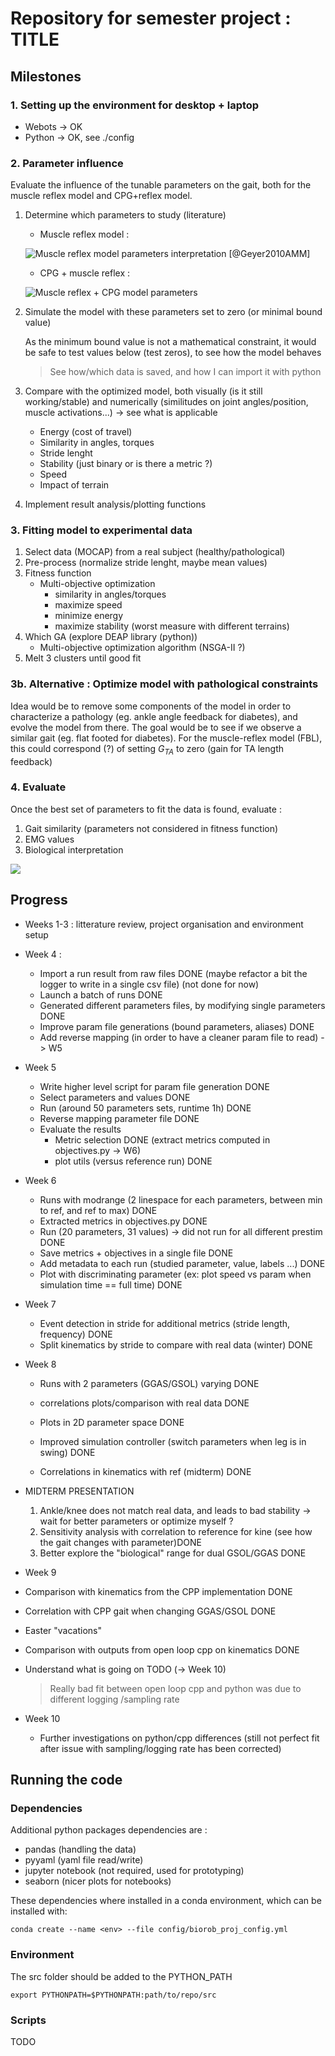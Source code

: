 # Repository for semester project : TITLE

## Milestones

### 1. Setting up the environment for desktop + laptop
- Webots -> OK
- Python  -> OK, see ./config

### 2. Parameter influence
 Evaluate the influence of the tunable parameters on the gait, both for the muscle reflex model and CPG+reflex model.

1. Determine which parameters to study (literature)

	- Muscle reflex model :

	<!--![Muscle reflex model parameters [@Geyer2010AMM]](./figures/reflex_params.png)-->
	![Muscle reflex model parameters interpretation [@Geyer2010AMM]](./figures/table_param_muscle.svg)

	- CPG + muscle reflex :

	![Muscle reflex + CPG model parameters](./figures/reflex_cpg_params.png)



2. Simulate the model with these parameters set to zero (or minimal bound value)

	As the minimum bound value is not a mathematical constraint, it would be safe to test values below (test zeros), to see how the model behaves

	> See how/which data is saved, and how I can import it with python

	
3. Compare with the optimized model, both visually (is it still working/stable) and numerically (similitudes on joint angles/position, muscle activations...) -> see what is applicable
	- Energy (cost of travel)
	- Similarity in angles, torques
	- Stride lenght
	- Stability (just binary or is there a metric ?)
	- Speed
	- Impact of terrain

4. Implement result analysis/plotting functions

### 3. Fitting model to experimental data

1. Select data (MOCAP) from a real subject (healthy/pathological)
2. Pre-process (normalize stride lenght, maybe mean values)
3. Fitness function
	- Multi-objective optimization
	 	- similarity in angles/torques
	 	- maximize speed
	 	- minimize energy
	 	- maximize stability (worst measure with different terrains)
4. Which GA (explore DEAP library (python))
	- Multi-objective optimization algorithm (NSGA-II ?)
5. Melt 3 clusters until good fit

### 3b. Alternative : Optimize model with pathological constraints

Idea would be to remove some components of the model in order to characterize a pathology (eg. ankle angle feedback for diabetes), and evolve the model from there.
The goal would be to see if we observe a similar gait (eg. flat footed for diabetes).
For the muscle-reflex model (FBL), this could correspond (?) of setting $G_{TA}$ to zero  (gain for TA length feedback)

### 4. Evaluate

Once the best set of parameters to fit the data is found, evaluate :

1. Gait similarity (parameters not considered in fitness function)
2. EMG values
3. Biological interpretation

![](./figures/biblio.svg)

## Progress

- Weeks 1-3 : litterature review, project organisation and environment setup
- Week 4 : 
	- Import a run result from raw files DONE (maybe refactor a bit the logger to write in a single csv file) (not done for now)
	- Launch a batch of runs DONE
	- Generated different parameters files, by modifying single parameters DONE
	- Improve param file generations (bound parameters, aliases) DONE
	- Add reverse mapping (in order to have a cleaner param file to read) -> W5

	
- Week 5 
	- Write higher level script for param file generation DONE
	- Select parameters and values DONE
	- Run (around 50 parameters sets, runtime 1h) DONE
	- Reverse mapping parameter file DONE
	- Evaluate the results
		- Metric selection DONE (extract metrics computed in objectives.py -> W6)
		- plot utils (versus reference run) DONE
- Week 6 
	- Runs with modrange (2 linespace for each parameters, between min to ref, and ref to max) DONE
	- Extracted metrics in objectives.py DONE
	- Run (20 parameters, 31 values) -> did not run for all different prestim DONE
	- Save metrics 	+ objectives in a single file DONE
	- Add metadata to each run (studied parameter, value, labels ...) DONE
	- Plot with discriminating parameter (ex: plot speed vs param when simulation time == full time) DONE
- Week 7 
	- Event detection in stride for additional metrics (stride length, frequency) DONE 
	- Split kinematics by stride to compare with real data (winter) DONE
	
- Week 8
	- Runs with 2 parameters (GGAS/GSOL) varying DONE
	 
 	- correlations plots/comparison with real data DONE
 	- Plots in 2D parameter space DONE
	- Improved simulation controller (switch parameters when leg is in swing) DONE
	- Correlations in kinematics with ref  (midterm) DONE

- MIDTERM PRESENTATION
 	1. Ankle/knee does not match real data, and leads to bad stability -> wait for better parameters or optimize myself ?
 	2. Sensitivity analysis with correlation to reference for kine (see how the gait changes with parameter)DONE
 	3. Better explore the "biological" range for dual GSOL/GGAS DONE
 
 - Week 9
  - Comparison with kinematics from the CPP implementation DONE
  - Correlation with CPP gait when changing GGAS/GSOL DONE
 
 - Easter "vacations"
  - Comparison with outputs from open loop cpp on kinematics DONE
  - Understand what is going on TODO (-> Week 10)
  	> Really bad fit between open loop cpp and python was due to different logging /sampling rate
 
 - Week 10
 	- Further investigations on python/cpp differences (still not perfect fit after issue with sampling/logging rate has been corrected)



## Running the code

### Dependencies

Additional python packages dependencies are :

- pandas (handling the data)
- pyyaml (yaml file read/write)
- jupyter notebook (not required, used for prototyping)
- seaborn (nicer plots for notebooks)

These dependencies where installed in a conda environment, which can be installed with:
  
`conda create --name <env> --file config/biorob_proj_config.yml`

### Environment

The src folder should be added to the PYTHON_PATH

`export PYTHONPATH=$PYTHONPATH:path/to/repo/src`

### Scripts
TODO
